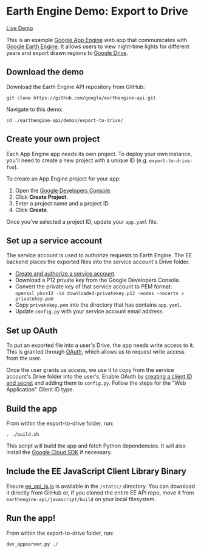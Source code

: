 Earth Engine Demo: Export to Drive
==================================

[Live Demo](https://export-to-drive-dot-ee-demos.appspot.com)

This is an example [Google App Engine](https://cloud.google.com/appengine/docs)
web app that communicates with [Google Earth Engine](https://earthengine.google.org).
It allows users to view night-time lights for different years and export drawn regions
to [Google Drive](https://www.google.com/drive/).


Download the demo
-----------------

Download the Earth Engine API repository from GitHub:

    git clone https://github.com/google/earthengine-api.git

Navigate to this demo:

    cd ./earthengine-api/demos/export-to-drive/


Create your own project
-----------------------

Each App Engine app needs its own project. To deploy
your own instance, you'll need to create a new project with a
unique ID (e.g. `export-to-drive-foo`).

To create an App Engine project for your app:

1. Open the [Google Developers Console](https://console.developers.google.com).
2. Click **Create Project**.
3. Enter a project name and a project ID.
4. Click **Create**.

Once you've selected a project ID, update your `app.yaml` file.


Set up a service account
------------------------

The service account is used to authorize requests to Earth Engine.
The EE backend places the exported files into the service account's Drive folder.

- [Create and authorize a service account](https://developers.google.com/earth-engine/service_account).
- Download a P12 private key from the Google Developers Console.
- Convert the private key of that service account to PEM format:  
  `openssl pkcs12 -in downloaded-privatekey.p12 -nodes -nocerts > privatekey.pem`
- Copy `privatekey.pem` into the directory that has contains `app.yaml`.
- Update `config.py` with your service account email address.


Set up OAuth
------------

To put an exported file into a user's Drive, the app needs write access to it.
This is granted through [OAuth](http://en.wikipedia.org/wiki/OAuth), which allows
us to request write access from the user.

Once the user grants us access, we use it to copy from the service account's
Drive folder into the user's. Enable OAuth by [creating a client ID and secret](
https://developers.google.com/drive/web/auth/web-server) and adding them to
`config.py`. Follow the steps for the "Web Application" Client ID type.


Build the app
-------------

From within the export-to-drive folder, run:

    . ./build.sh

This script will build the app and fetch Python dependencies.  It will also
install the [Google Cloud SDK](https://cloud.google.com/sdk/) if necessary.


Include the EE JavaScript Client Library Binary
-----------------------------------------------

Ensure [ee_api_js.js](https://github.com/google/earthengine-api/blob/master/javascript/build/ee_api_js.js)
is available in the `/static/` directory. You can download it directly from GitHub
or, if you cloned the entire EE API repo, move it from `earthengine-api/javascript/build`
on your local filesystem.


Run the app!
------------

From within the export-to-drive folder, run:

    dev_appserver.py ./

